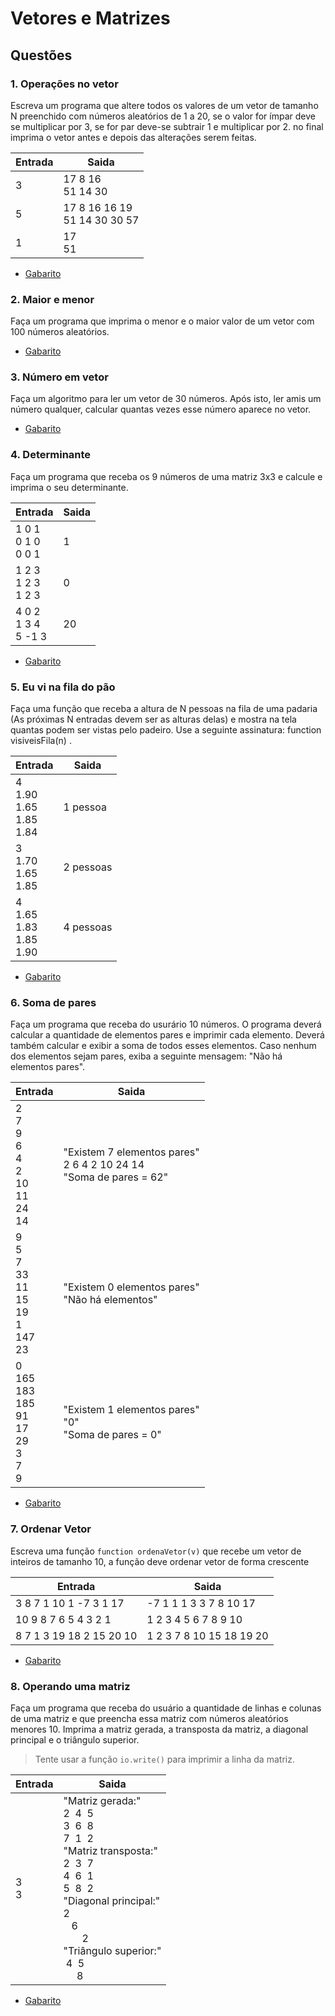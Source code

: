 # Vetores e Matrizes


## Questões

### 1. Operações no vetor
Escreva um programa que altere todos os valores de um vetor de tamanho N preenchido com números aleatórios de 1 a 20, se o valor for ímpar deve se multiplicar por 3, se for par deve-se subtrair 1 e multiplicar por 2. no final imprima o vetor antes e depois das alterações serem feitas.



Entrada   | Saida
--------- | ------
3  | 17 8 16<br>51 14 30
5  | 17 8 16 16 19<br>51 14 30 30 57
1  | 17<br>51

* [Gabarito](./qst01.lua)

### 2. Maior e menor
Faça um programa que imprima o menor e o maior valor de um vetor com 100 números aleatórios.

* [Gabarito](./qst02.lua)
### 3. Número em vetor
Faça um algoritmo para ler um vetor de 30 números. Após isto, ler amis um número qualquer, calcular quantas vezes esse número aparece no vetor.
* [Gabarito](./qst03.lua)

### 4. Determinante
Faça um programa que receba os 9 números de uma matriz 3x3 e calcule e imprima o seu determinante.

Entrada   | Saida
--------- |------
1 0 1<br>0 1 0<br>0 0 1| 1
1 2 3<br>1 2 3<br>1 2 3|0
4 0 2<br>1 3 4<br>5 -1 3|20

* [Gabarito](./qst04.lua)

### 5. Eu vi na fila do pão
Faça uma função que receba a altura de N pessoas na fila de uma padaria (As próximas N entradas devem ser as alturas delas) e mostra na tela quantas podem ser vistas pelo padeiro. Use a seguinte assinatura: function visiveisFila(n) .

Entrada|Saida
-|-
4<br>1.90<br>1.65<br>1.85<br>1.84<br>|1 pessoa
3<br>1.70<br>1.65<br>1.85|2 pessoas
4<br>1.65<br>1.83<br>1.85<br>1.90|4 pessoas

* [Gabarito](./qst05.lua)

### 6. Soma de pares
Faça um programa que receba do usurário 10 números. O programa deverá calcular a quantidade de elementos pares e imprimir cada elemento. Deverá também calcular e exibir a soma de todos esses elementos. Caso nenhum dos elementos sejam pares, exiba a seguinte mensagem: "Não há elementos pares".

Entrada|Saida
-|-
2<br>7<br>9<br>6<br>4<br>2<br>10<br>11<br>24<br>14|"Existem 7 elementos pares"<br>2 6 4 2 10 24 14<br>"Soma de pares = 62"
9<br>5<br>7<br>33<br>11<br>15<br>19<br>1<br>147<br>23|"Existem 0 elementos pares"<br>"Não há elementos"
0<br>165<br>183<br>185<br>91<br>17<br>29<br>3<br>7<br>9|"Existem 1 elementos pares"<br>"0"<br>"Soma de pares = 0"

* [Gabarito](./qst06.lua) 

### 7. Ordenar Vetor
Escreva uma função ```function ordenaVetor(v)``` que recebe um  vetor de inteiros de tamanho 10, a função deve ordenar vetor de forma crescente

Entrada   | Saida
--------- | ------
3 8 7 1 10 1 -7 3 1 17  | -7 1 1 1 3 3 7 8 10 17
10 9 8 7 6 5 4 3 2 1    | 1 2 3 4 5 6 7 8 9 10
8 7 1 3 19 18 2 15 20 10  | 1 2 3 7 8 10 15 18 19 20

* [Gabarito](./qst07.lua)

### 8. Operando uma matriz
Faça um programa que receba do usuário a quantidade de linhas e colunas de uma matriz e que preencha essa matriz com números aleatórios menores 10. Imprima a matriz gerada, a transposta da matriz, a diagonal principal e o triângulo superior.
>Tente usar a função ```io.write()``` para imprimir a linha da matriz.

Entrada   | Saida
------ | ------
3<br>3 | "Matriz gerada:"<br>2 &nbsp;4 &nbsp;5<br>3 &nbsp;6 &nbsp;8<br>7 &nbsp;1 &nbsp;2<br>"Matriz transposta:"<br>2 &nbsp;3 &nbsp;7<br>4 &nbsp;6 &nbsp;1<br>5 &nbsp;8 &nbsp;2<br>"Diagonal principal:"<br>2<br> &nbsp;  &nbsp;6<br> &nbsp;  &nbsp; &nbsp; &nbsp;2<br>"Triângulo superior:"<br> &nbsp;4 &nbsp;5<br> &nbsp; &nbsp; &nbsp;8

* [Gabarito](./qst08.lua)
